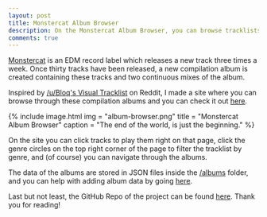 ```yaml
---
layout: post
title: Monstercat Album Browser
description: On the Monstercat Album Browser, you can browse tracklists from Monstercat's compilation albums and navigate through them.
comments: true
---
```


[Monstercat](https://www.monstercat.com/) is an EDM record label which releases a new track three times a week. Once thirty tracks have been released, a new compilation album is created containing these tracks and two continuous mixes of the album.

Inspired by [/u/Bloq's Visual Tracklist](https://www.reddit.com/r/Monstercat/comments/4m0t3q/monstercat_027_cataclysm_bloqs_visual_tracklist/) on Reddit, I made a site where you can browse through these compilation albums and you can check it out [here](https://gamehelp16.github.io/monstercat-browser/).

{% include image.html
           img = "album-browser.png"
           title = "Monstercat Album Browser"
           caption = "The end of the world, is just the beginning." %}

On the site you can click tracks to play them right on that page, click the genre circles on the top right corner of the page to filter the tracklist by genre, and (of course) you can navigate through the albums.

The data of the albums are stored in JSON files inside the [/albums](https://github.com/gamehelp16/monstercat-browser/tree/gh-pages/albums) folder, and you can help with adding album data by going [here](https://gamehelp16.github.io/monstercat-browser/albumdata.html).

Last but not least, the GitHub Repo of the project can be found [here](https://github.com/gamehelp16/monstercat-browser). Thank you for reading!